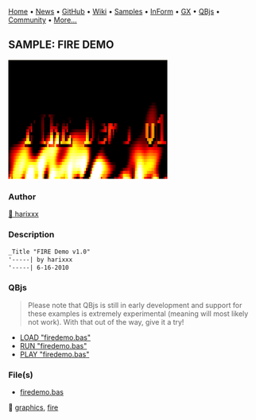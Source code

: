[Home](https://qb64.com) • [News](../../news.md) • [GitHub](https://github.com/QB64Official/qb64) • [Wiki](wiki.md) • [Samples](../../samples.md) • [InForm](../../inform.md) • [GX](../../gx.md) • [QBjs](../../qbjs.md) • [Community](../../community.md) • [More...](../../more.md)

## SAMPLE: FIRE DEMO

![firedemo.png](img/firedemo.png)

### Author

[🐝 harixxx](../harixxx.md) 

### Description

```text
_Title "FIRE Demo v1.0"
'-----| by harixxx
'-----| 6-16-2010
```

### QBjs

> Please note that QBjs is still in early development and support for these examples is extremely experimental (meaning will most likely not work). With that out of the way, give it a try!

* [LOAD "firedemo.bas"](https://qbjs.org/index.html?src=https://qb64.com/samples/fire-demo/src/firedemo.bas)
* [RUN "firedemo.bas"](https://qbjs.org/index.html?mode=auto&src=https://qb64.com/samples/fire-demo/src/firedemo.bas)
* [PLAY "firedemo.bas"](https://qbjs.org/index.html?mode=play&src=https://qb64.com/samples/fire-demo/src/firedemo.bas)

### File(s)

* [firedemo.bas](src/firedemo.bas)

🔗 [graphics](../graphics.md), [fire](../fire.md)
